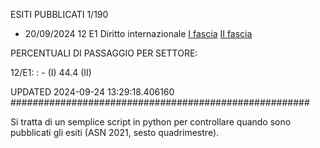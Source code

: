 ESITI PUBBLICATI 1/190 

- 20/09/2024 12 E1  Diritto internazionale	  [I fascia](https://asn23.cineca.it/pubblico/miur/esito/12%252FE1/1/2) [II fascia](https://asn23.cineca.it/pubblico/miur/esito/12%252FE1/2/2) 

PERCENTUALI DI PASSAGGIO PER SETTORE:

12/E1: : - (I) 44.4 (II)

UPDATED 2024-09-24 13:29:18.406160
###################################################### 

Si tratta di un semplice script in python per controllare quando sono pubblicati gli esiti (ASN 2021, sesto quadrimestre).

